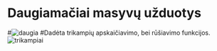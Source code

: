 # Daugiamačiai masyvų užduotys
#![daugia](https://user-images.githubusercontent.com/107037107/187206516-f9a20ba2-47b6-4318-8355-262c0b6f1f54.png)
#Dadėta trikampių apskaičiavimo, bei rūšiavimo funkcijos.
![trikampiai](https://user-images.githubusercontent.com/107037107/187425212-695c872d-b0fa-47e3-9ada-3c0f4fe7c684.png)
